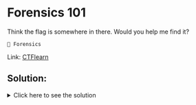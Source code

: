 # Forensics 101

Think the flag is somewhere in there. Would you help me find it?

`🔎 Forensics`

Link: [CTFlearn](https://ctflearn.com/challenge/96)

## Solution:

<details>
	<summary>Click here to see the solution</summary>

1. Let's change the file extension to `.txt` and open it with a text editor.

2. We can clearly find the flag `flag{wow!_data_is_cool}`

3. Alternatively, we can use the `strings` command to extract the printable characters from the file.

</details>
